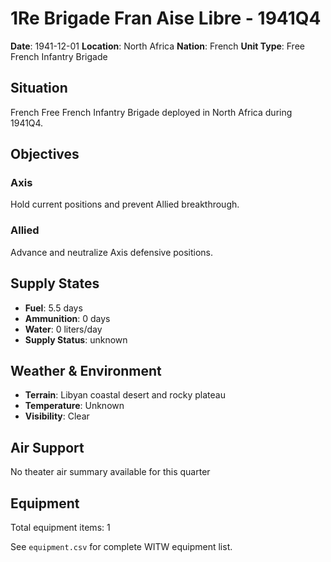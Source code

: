 # 1Re Brigade Fran Aise Libre - 1941Q4

**Date**: 1941-12-01
**Location**: North Africa
**Nation**: French
**Unit Type**: Free French Infantry Brigade

## Situation

French Free French Infantry Brigade deployed in North Africa during 1941Q4.

## Objectives

### Axis
Hold current positions and prevent Allied breakthrough.

### Allied
Advance and neutralize Axis defensive positions.

## Supply States

- **Fuel**: 5.5 days
- **Ammunition**: 0 days
- **Water**: 0 liters/day
- **Supply Status**: unknown

## Weather & Environment

- **Terrain**: Libyan coastal desert and rocky plateau
- **Temperature**: Unknown
- **Visibility**: Clear

## Air Support

No theater air summary available for this quarter

## Equipment

Total equipment items: 1

See `equipment.csv` for complete WITW equipment list.
